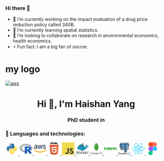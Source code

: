 ### Hi there 👋


- 🔭 I’m currently working on the impact evaluation of a drug price reduction policy called 340B.
- 🌱 I’m currently learning spatial statistics.
- 👯 I’m looking to collaborate on research in environmental economics, health economics.
- ⚡ Fun fact: I am a big fan of soccer.


# my logo
<a href="https://haishan.com" target="_blank"> <img src="https://d32ogoqmya1dw8.cloudfront.net/images/departments/dept/university_mn_logo.png" alt="aws" width="40" height="40"/> </a>



<h1 align="center">Hi 👋, I'm Haishan Yang</h1>
<h3 align="center">PhD student in 
                                                         

<h3 align="left"> 🔨 Languages and technologies:</h3>
<p align="left"> <a href="https://www.python.org/" target="_blank"> <img src="https://raw.githubusercontent.com/devicons/devicon/master/icons/python/python-original.svg" alt="python" width="40" height="40"/> </a> <a href="https://rstudio.com/" target="_blank"> <img src="https://raw.githubusercontent.com/devicons/devicon/master/icons/r/r-original.svg" alt="r" width="40" height="40"/> </a> 
<a href="https://aws.amazon.com" target="_blank"> <img src="https://raw.githubusercontent.com/devicons/devicon/master/icons/amazonwebservices/amazonwebservices-original-wordmark.svg" alt="aws" width="40" height="40"/> </a>
 <a href="https://www.w3.org/html/" target="_blank"> <img src="https://raw.githubusercontent.com/devicons/devicon/master/icons/html5/html5-original-wordmark.svg" alt="html5" width="40" height="40"/> </a>  <a href="https://www.javascript.com/" target="_blank"> <img src="https://raw.githubusercontent.com/devicons/devicon/master/icons/javascript/javascript-original.svg" alt="javascript" width="40" height="40"/> </a>  <a href="https://www.docker.com/" target="_blank"> <img src="https://raw.githubusercontent.com/devicons/devicon/master/icons/docker/docker-original-wordmark.svg" alt="docker" width="40" height="40"/> </a> <a href="https://www.mongodb.com/" target="_blank"> <img src="https://raw.githubusercontent.com/devicons/devicon/master/icons/mongodb/mongodb-original-wordmark.svg" alt="mongodb" width="40" height="40"/> </a> <a href="https://www.nginx.com" target="_blank"> <img src="https://raw.githubusercontent.com/devicons/devicon/master/icons/nginx/nginx-original.svg" alt="nginx" width="40" height="40"/> </a> <a href="https://www.postgresql.org" target="_blank"> <img src="https://raw.githubusercontent.com/devicons/devicon/master/icons/postgresql/postgresql-original-wordmark.svg" alt="postgresql" width="40" height="40"/> </a> 
<a href="https://it.reactjs.org/" target="_blank"> <img src="https://raw.githubusercontent.com/devicons/devicon/master/icons/react/react-original.svg" alt="react.js" width="40" height="40"/> </a>  <a href="https://www.figma.com/" target="_blank"> <img src="https://raw.githubusercontent.com/devicons/devicon/master/icons/figma/figma-original.svg" alt="Figma" width="40" height="40"/> </a> </p>
